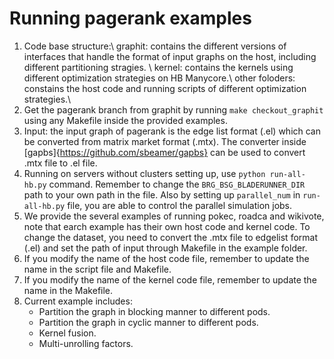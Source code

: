 
# Running pagerank examples
1. Code base structure:\\
   graphit: contains the different versions of interfaces that handle the format of input graphs on the host, including different partitioning stragies. \\
   kernel: contains the kernels using different optimization strategies on HB Manycore.\\
   other foloders: constains the host code and running scripts of different optimization strategies.\\
2. Get the pagerank branch from graphit by running `make checkout_graphit` using any Makefile inside the provided examples.
3. Input: the input graph of pagerank is the edge list format (.el) which can be converted from matrix market format (.mtx). The converter inside [gapbs]{https://github.com/sbeamer/gapbs} can be used to convert .mtx file to .el file.
4. Running on servers without clusters setting up, use `python run-all-hb.py` command. Remember to change the `BRG_BSG_BLADERUNNER_DIR` path to your own path in the file. Also by setting up `parallel_num` in `run-all-hb.py` file, you are able to control the parallel simulation jobs.
5. We provide the several examples of running pokec, roadca and wikivote, note that earch example has their own host code and kernel code. To change the dataset, you need to convert the .mtx file to edgelist format (.el) and set the path of input through Makefile in the example folder.
6. If you modify the name of the host code file, remember to update the name in the script file and Makefile. 
7. If you modify the name of the kernel code file, remember to update the name in the Makefile.
8. Current example includes:
   - Partition the graph in blocking manner to different pods.
   - Partition the graph in cyclic manner to different pods.
   - Kernel fusion.
   - Multi-unrolling factors.

 

